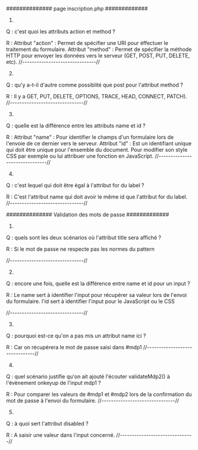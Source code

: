 ##############
page inscription.php
#############

1)
Q :
c'est quoi les attributs action et method ?

R :
Attribut "action" : Permet de spécifier une URI pour éffectuer le traitement du formulaire.
Attribut "method" : Permet de spécifier la méthode HTTP pour envoyer les données vers le serveur (GET, POST, PUT, DELETE, etc).
//-------------------------------//

2)
Q :
qu'y a-t-il d'autre comme possiblité que post pour l'attribut method ?

R :
Il y a GET, PUT, DELETE, OPTIONS, TRACE, HEAD, CONNECT, PATCH).
//-------------------------------//

3)
Q :
quelle est la différence entre les attributs name et id ?

R :
Attribut "name" : Pour identifier le champs d'un formulaire lors de l'envoie de ce dernier vers le serveur.
Attribut "id" : Est un identifiant unique qui doit être unique pour l'ensemble du document. Pour modifier son style CSS par exemple ou lui attribuer une fonction en JavaScript.
//-------------------------------//

4)
Q :
c'est lequel qui doit être égal à l'attribut for du label ?

R :
C'est l'attribut name qui doit avoir le même id que l'attribut for du label.
//-------------------------------//

##############
Validation des mots de passe
#############

1)
Q :
quels sont les deux scénarios où l'attribut title sera affiché ?

R :
Si le mot de passe ne respecte pas les normes du pattern

//-------------------------------//

2)
Q :
encore une fois, quelle est la différence entre name et id pour un input ?

R :
Le name sert à identifier l'input pour récupérer sa valeur lors de l'envoi du formulaire.
l'id sert à identifier l'input pour le JavaScript ou le CSS

//-------------------------------//

3)
Q :
pourquoi est-ce qu'on a pas mis un attribut name ici ?

R :
Car on récupérera le mot de passe saisi dans #mdp1
//-------------------------------//

4)
Q :
quel scénario justifie qu'on ait ajouté l'écouter validateMdp2() à l'évènement onkeyup de l'input mdp1 ?

R :
Pour comparer les valeurs de #mdp1 et #mdp2 lors de la confirmation du mot de passe à l'envoi du formulaire.
//-------------------------------//

5)
Q :
à quoi sert l'attribut disabled ?

R :
A saisir une valeur dans l'input concerné.
//-------------------------------//